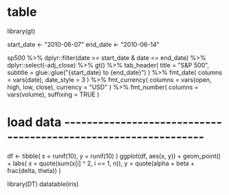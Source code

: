 # table


library(gt)

start_date <- "2010-06-07"
end_date <- "2010-06-14"

sp500 %>%
  dplyr::filter(date >= start_date & date <= end_date) %>%
  dplyr::select(-adj_close) %>%
  gt() %>%
  tab_header(
    title = "S&P 500",
    subtitle = glue::glue("{start_date} to {end_date}")
  ) %>%
  fmt_date(
    columns = vars(date),
    date_style = 3
  ) %>%
  fmt_currency(
    columns = vars(open, high, low, close),
    currency = "USD"
  ) %>%
  fmt_number(
    columns = vars(volume),
    suffixing = TRUE
  )

# load data ---------------------------------------------------------------

df <- tibble(
  x = runif(10),
  y = runif(10)
)
ggplot(df, aes(x, y)) +
  geom_point() +
  labs(
    x = quote(sum(x[i] ^ 2, i == 1, n)),
    y = quote(alpha + beta + frac(delta, theta))
  )


library(DT)
datatable(iris)
